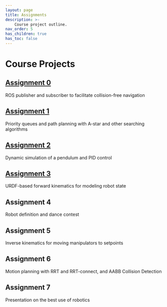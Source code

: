 ```yaml
---
layout: page
title: Assignments
description: >-
    Course project outline.
nav_order: 5
has_children: true
has_toc: false
---
```


# Course Projects

## [Assignment 0](/assignments/asgn0/)
ROS publisher and subscriber to facilitate collision-free navigation

## [Assignment 1](/assignments/asgn1/)
Priority queues and path planning with A-star and other searching algorithms

## [Assignment 2](/assignments/asgn2/)
Dynamic simulation of a pendulum and PID control

## [Assignment 3](/assignments/asgn3/)
URDF-based forward kinematics for modeling robot state

## Assignment 4
Robot definition and dance contest

## Assignment 5
Inverse kinematics for moving manipulators to setpoints

## Assignment 6
Motion planning with RRT and RRT-connect, and AABB Collision Detection

## Assignment 7
Presentation on the best use of robotics
